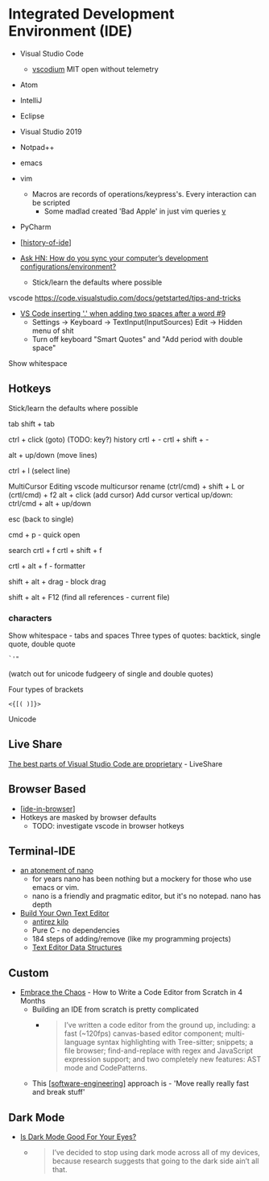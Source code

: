 Integrated Development Environment (IDE)
========================================

* Visual Studio Code
    * [vscodium](https://vscodium.com/) MIT open without telemetry
* Atom
* IntelliJ
* Eclipse
* Visual Studio 2019
* Notpad++
* emacs
* vim
    * Macros are records of operations/keypress's. Every interaction can be scripted
        * Some madlad created 'Bad Apple' in just vim queries [v](https://eieio.games/blog/bad-apple-with-regex-in-vim/)
* PyCharm

* [[history-of-ide]]

* [Ask HN: How do you sync your computer’s development configurations/environment?](https://news.ycombinator.com/item?id=31517668)
    * Stick/learn the defaults where possible

vscode
https://code.visualstudio.com/docs/getstarted/tips-and-tricks


* [VS Code inserting '.' when adding two spaces after a word #9](https://github.com/AdamMaras/vscode-overtype/issues/9)
    * Settings -> Keyboard -> TextInput(InputSources) Edit -> Hidden menu of shit
    * Turn off keyboard "Smart Quotes" and "Add period with double space"



Show whitespace

Hotkeys
-------

Stick/learn the defaults where possible

tab
shift + tab

ctrl + click (goto)  (TODO: key?)
history
crtl + -
crtl + shift + -

alt + up/down (move lines)

ctrl + l (select line)

MultiCursor Editing
vscode multicursor rename
    (ctrl/cmd) + shift + L   or  (crtl/cmd) + f2
alt + click (add cursor)
Add cursor vertical up/down: ctrl/cmd + alt + up/down

esc (back to single)

cmd + p - quick open

search
crtl + f
crtl + shift + f


crtl + alt + f - formatter

shift + alt + drag - block drag




shift + alt + F12  (find all references - current file)



### characters

Show whitespace - tabs and spaces
Three types of quotes: backtick, single quote, double quote
```
`'" 
```
(watch out for unicode fudgeery of single and double quotes)

Four types of brackets
```
<{[( )]}>
```
Unicode

Live Share
----------

[The best parts of Visual Studio Code are proprietary](https://underjord.io/the-best-parts-of-visual-studio-code-are-proprietary.html) - LiveShare


Browser Based
-------------

* [[ide-in-browser]]
* Hotkeys are masked by browser defaults
    *  TODO: investigate vscode in browser hotkeys

Terminal-IDE
------------

* [an atonement of nano](https://www.noa-s.org/nano.html)
    * for years nano has been nothing but a mockery for those who use emacs or vim. 
    * nano is a friendly and pragmatic editor, but it's no notepad. nano has depth
* [Build Your Own Text Editor](https://viewsourcecode.org/snaptoken/kilo/)
    * [antirez kilo](http://antirez.com/news/108)
    * Pure C - no dependencies
    * 184 steps of adding/remove (like my programming projects)
    * [Text Editor Data Structures](https://cdacamar.github.io/data%20structures/algorithms/benchmarking/text%20editors/c++/editor-data-structures/)

Custom
------

* [Embrace the Chaos](https://edita.vercel.app/blog/approach/) - How to Write a Code Editor from Scratch in 4 Months
    * Building an IDE from scratch is pretty complicated
        * > I’ve written a code editor from the ground up, including: a fast (~120fps) canvas-based editor component; multi-language syntax highlighting with Tree-sitter; snippets; a file browser; find-and-replace with regex and JavaScript expression support; and two completely new features: AST mode and CodePatterns.
    * This [[software-engineering]] approach is - 'Move really really fast and break stuff'

Dark Mode
---------

* [Is Dark Mode Good For Your Eyes?](https://kevquirk.com/is-dark-mode-such-a-good-idea/)
    * > I’ve decided to stop using dark mode across all of my devices, because research suggests that going to the dark side ain’t all that.

[//begin]: # "Autogenerated link references for markdown compatibility"
[history-of-ide]: history-of-ide.md "History of IDE"
[ide-in-browser]: ide-in-browser.md "IDE in browser"
[software-engineering]: software-engineering.md "Software Engineering"
[//end]: # "Autogenerated link references"